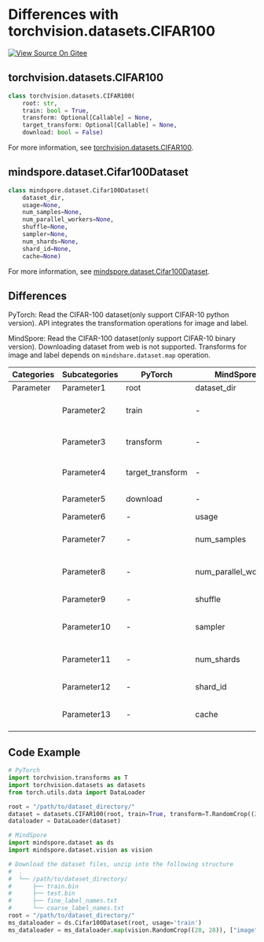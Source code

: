 # Differences with torchvision.datasets.CIFAR100

[![View Source On Gitee](https://mindspore-website.obs.cn-north-4.myhuaweicloud.com/website-images/r2.6.0rc1/resource/_static/logo_source_en.svg)](https://gitee.com/mindspore/docs/blob/r2.6.0rc1/docs/mindspore/source_en/note/api_mapping/pytorch_diff/CIFAR100.md)

## torchvision.datasets.CIFAR100

```python
class torchvision.datasets.CIFAR100(
    root: str,
    train: bool = True,
    transform: Optional[Callable] = None,
    target_transform: Optional[Callable] = None,
    download: bool = False)
```

For more information, see [torchvision.datasets.CIFAR100](https://pytorch.org/vision/0.9/datasets.html#torchvision.datasets.CIFAR100).

## mindspore.dataset.Cifar100Dataset

```python
class mindspore.dataset.Cifar100Dataset(
    dataset_dir,
    usage=None,
    num_samples=None,
    num_parallel_workers=None,
    shuffle=None,
    sampler=None,
    num_shards=None,
    shard_id=None,
    cache=None)
```

For more information, see [mindspore.dataset.Cifar100Dataset](https://mindspore.cn/docs/en/r2.6.0rc1/api_python/dataset/mindspore.dataset.Cifar100Dataset.html#mindspore.dataset.Cifar100Dataset).

## Differences

PyTorch: Read the CIFAR-100 dataset(only support CIFAR-10 python version). API integrates the transformation operations for image and label.

MindSpore: Read the CIFAR-100 dataset(only support CIFAR-10 binary version). Downloading dataset from web is not supported. Transforms for image and label depends on `mindshare.dataset.map` operation.

| Categories | Subcategories |PyTorch | MindSpore | Difference |
| --- | ---   | ---   | ---        |---  |
|Parameter | Parameter1 | root    | dataset_dir    | - |
|     | Parameter2 | train      | -    | Usage of this dataset, supported by `usage` in MindSpore |
|     | Parameter3 | transform    | -   | Supported by `mindspore.dataset.map` operation |
|     | Parameter4 | target_transform    | -   | Supported by `mindspore.dataset.map` operation |
|     | Parameter5 | download    | -   | Not supported by MindSpore |
|     | Parameter6 | -    | usage | Usage of this dataset |
|     | Parameter7 | -    | num_samples | The number of images to be included in the dataset. |
|     | Parameter8 | -    | num_parallel_workers | Number of worker threads to read the data |
|     | Parameter9 | -    | shuffle  | Whether to perform shuffle on the dataset |
|     | Parameter10 | -    | sampler  | Object used to choose samples from the dataset |
|     | Parameter11 | -    | num_shards | Number of shards that the dataset will be divided into |
|     | Parameter12 | -    | shard_id | The shard ID within num_shards |
|     | Parameter13 | -    | cache | Use tensor caching service to speed up dataset processing |

## Code Example

```python
# PyTorch
import torchvision.transforms as T
import torchvision.datasets as datasets
from torch.utils.data import DataLoader

root = "/path/to/dataset_directory/"
dataset = datasets.CIFAR100(root, train=True, transform=T.RandomCrop((28, 28)))
dataloader = DataLoader(dataset)

# MindSpore
import mindspore.dataset as ds
import mindspore.dataset.vision as vision

# Download the dataset files, unzip into the following structure
#  .
#  └── /path/to/dataset_directory/
#      ├── train.bin
#      ├── test.bin
#      ├── fine_label_names.txt
#      └── coarse_label_names.txt
root = "/path/to/dataset_directory/"
ms_dataloader = ds.Cifar100Dataset(root, usage='train')
ms_dataloader = ms_dataloader.map(vision.RandomCrop((28, 28)), ["image"])
```
